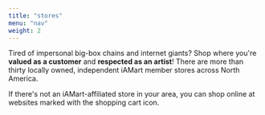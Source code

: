 ```yaml
---
title: "stores"
menu: "nav"
weight: 2
---
```


Tired of impersonal big-box chains and internet giants? Shop where you're **valued as a customer** and **respected as an artist**! There are more than thirty locally owned, independent iAMart member stores across North America.

If there's not an iAMart-affiliated store in your area, you can shop online at websites marked with the  shopping cart icon.
